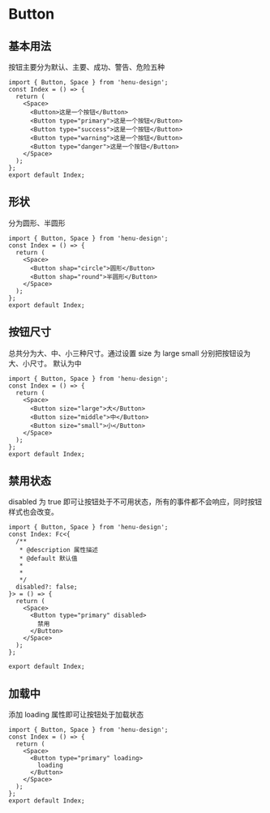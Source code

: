 # Button

## 基本用法

按钮主要分为默认、主要、成功、警告、危险五种

```tsx
import { Button, Space } from 'henu-design';
const Index = () => {
  return (
    <Space>
      <Button>这是一个按钮</Button>
      <Button type="primary">这是一个按钮</Button>
      <Button type="success">这是一个按钮</Button>
      <Button type="warning">这是一个按钮</Button>
      <Button type="danger">这是一个按钮</Button>
    </Space>
  );
};
export default Index;
```

## 形状

分为圆形、半圆形

```tsx
import { Button, Space } from 'henu-design';
const Index = () => {
  return (
    <Space>
      <Button shap="circle">圆形</Button>
      <Button shap="round">半圆形</Button>
    </Space>
  );
};
export default Index;
```

## 按钮尺寸

总共分为大、中、小三种尺寸。通过设置 size 为 large small 分别把按钮设为大、小尺寸。 默认为中

```tsx
import { Button, Space } from 'henu-design';
const Index = () => {
  return (
    <Space>
      <Button size="large">大</Button>
      <Button size="middle">中</Button>
      <Button size="small">小</Button>
    </Space>
  );
};
export default Index;
```

## 禁用状态

disabled 为 true 即可让按钮处于不可用状态，所有的事件都不会响应，同时按钮样式也会改变。

```tsx
import { Button, Space } from 'henu-design';
const Index: Fc<{
  /**
   * @description 属性描述
   * @default 默认值
   *
   *
   */
  disabled?: false;
}> = () => {
  return (
    <Space>
      <Button type="primary" disabled>
        禁用
      </Button>
    </Space>
  );
};

export default Index;
```

## 加载中

添加 loading 属性即可让按钮处于加载状态

```tsx
import { Button, Space } from 'henu-design';
const Index = () => {
  return (
    <Space>
      <Button type="primary" loading>
        loading
      </Button>
    </Space>
  );
};
export default Index;
```

<API id="Button"></API>
